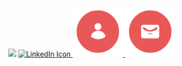 <p align="center">
  <img src="https://capsule-render.vercel.app/api?type=waving&color=D7615D&fontColor=FFFFFF&height=250&section=header&text=Jack's%20GitHub&fontSize=70" />
  
  <a href="https://www.linkedin.com/in/jackkilburn/">
  <img height="100" src="/images/linkedin_circular.png" alt="LinkedIn Icon" />
  </a>
  
  <a href="https://www.linkedin.com/in/jackkilburn/">
  <img height="100" src="/images/person_circular" alt="Website Icon" />
  </a>

  <a href="https://www.linkedin.com/in/jackkilburn/">
  <img height="100" src="/images/email_circular" alt="Website Icon" />
  </a>
</p>
